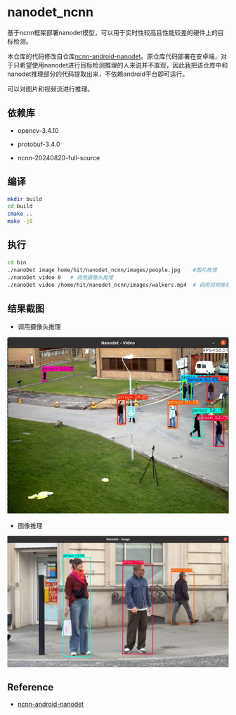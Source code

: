 # nanodet_ncnn

基于ncnn框架部署nanodet模型，可以用于实时性较高且性能较差的硬件上的目标检测。



本仓库的代码修改自仓库[ncnn-android-nanodet](https://github.com/nihui/ncnn-android-nanodet)。原仓库代码部署在安卓端，对于只希望使用nanodet进行目标检测推理的人来说并不直观，因此我把该仓库中和nanodet推理部分的代码提取出来，不依赖android平台即可运行。

可以对图片和视频流进行推理。



## 依赖库

- opencv-3.4.10

- protobuf-3.4.0
- ncnn-20240820-full-source



##  编译

```sh
mkdir build
cd build
cmake ..
make -j8
```



## 执行

```sh
cd bin
./nanoDet image home/hit/nanodet_ncnn/images/people.jpg    #图片推理
./nanoDet video 0   # 调用摄像头推理
./nanoDet video /home/hit/nanodet_ncnn/images/walkers.mp4  # 调用视频推理
```



## 结果截图

- 调用摄像头推理

![video_detect](https://github.com/zhahoi/nanodet_ncnn/blob/main/docs/video_detect.png)

- 图像推理

![image_detect](https://github.com/zhahoi/nanodet_ncnn/blob/main/docs/image_detect.png)



## Reference

- [ncnn-android-nanodet](https://github.com/nihui/ncnn-android-nanodet)
